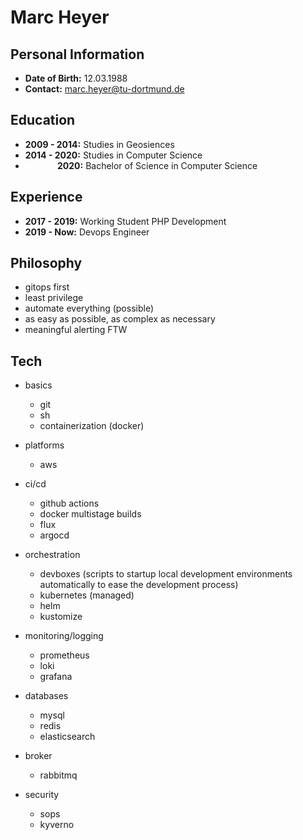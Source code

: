 # Marc Heyer

## Personal Information
- **Date of Birth:** 12.03.1988
- **Contact:** [marc.heyer@tu-dortmund.de](mailto:marc.heyer@tu-dortmund.de)

## Education

- **2009 - 2014:** Studies in Geosiences
- **2014 - 2020:** Studies in Computer Science
- &nbsp;&nbsp;&nbsp;&nbsp;&nbsp;&nbsp;&nbsp;&nbsp;&nbsp;&nbsp;&nbsp;&nbsp;&nbsp;**2020:** Bachelor of Science in Computer Science

## Experience

- **2017 - 2019:** Working Student PHP Development
- **2019 - Now:** Devops Engineer

## Philosophy

- gitops first
- least privilege
- automate everything (possible)
- as easy as possible, as complex as necessary
- meaningful alerting FTW

## Tech

- basics
  - git
  - sh
  - containerization (docker)

- platforms
  - aws

- ci/cd
  - github actions
  - docker multistage builds
  - flux
  - argocd

- orchestration
  - devboxes (scripts to startup local development environments automatically to ease the development process)
  - kubernetes (managed)
  - helm
  - kustomize

- monitoring/logging
  - prometheus
  - loki
  - grafana

- databases
  - mysql
  - redis
  - elasticsearch

- broker
  - rabbitmq

- security
  - sops
  - kyverno
